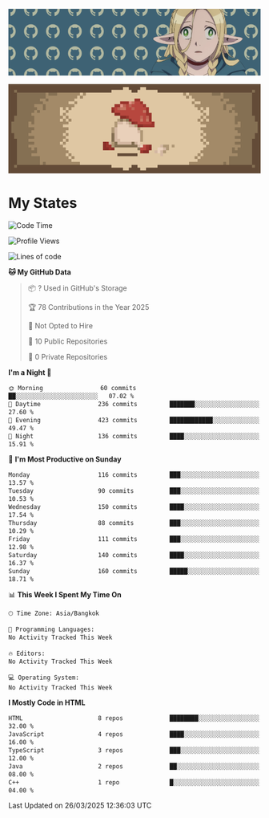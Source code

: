 <!-- <img src="https://profile-counter.glitch.me/Danny2Forever/count.svg"/> -->
<p align="center">
  <img src="banner.png">
</p>

<p align="center"> 
  <img src="walking-mushroom.webp" width="945">
</p>

# My States

<!--START_SECTION:waka-->
![Code Time](http://img.shields.io/badge/Code%20Time-76%20hrs%2047%20mins-blue)

![Profile Views](http://img.shields.io/badge/Profile%20Views-5-blue)

![Lines of code](https://img.shields.io/badge/From%20Hello%20World%20I%27ve%20Written-390.9%20thousand%20lines%20of%20code-blue)

**🐱 My GitHub Data** 

> 📦 ? Used in GitHub's Storage 
 > 
> 🏆 78 Contributions in the Year 2025
 > 
> 🚫 Not Opted to Hire
 > 
> 📜 10 Public Repositories 
 > 
> 🔑 0 Private Repositories 
 > 
**I'm a Night 🦉** 

```text
🌞 Morning                60 commits          ██░░░░░░░░░░░░░░░░░░░░░░░   07.02 % 
🌆 Daytime                236 commits         ███████░░░░░░░░░░░░░░░░░░   27.60 % 
🌃 Evening                423 commits         ████████████░░░░░░░░░░░░░   49.47 % 
🌙 Night                  136 commits         ████░░░░░░░░░░░░░░░░░░░░░   15.91 % 
```
📅 **I'm Most Productive on Sunday** 

```text
Monday                   116 commits         ███░░░░░░░░░░░░░░░░░░░░░░   13.57 % 
Tuesday                  90 commits          ███░░░░░░░░░░░░░░░░░░░░░░   10.53 % 
Wednesday                150 commits         ████░░░░░░░░░░░░░░░░░░░░░   17.54 % 
Thursday                 88 commits          ███░░░░░░░░░░░░░░░░░░░░░░   10.29 % 
Friday                   111 commits         ███░░░░░░░░░░░░░░░░░░░░░░   12.98 % 
Saturday                 140 commits         ████░░░░░░░░░░░░░░░░░░░░░   16.37 % 
Sunday                   160 commits         █████░░░░░░░░░░░░░░░░░░░░   18.71 % 
```


📊 **This Week I Spent My Time On** 

```text
🕑︎ Time Zone: Asia/Bangkok

💬 Programming Languages: 
No Activity Tracked This Week

🔥 Editors: 
No Activity Tracked This Week

💻 Operating System: 
No Activity Tracked This Week
```

**I Mostly Code in HTML** 

```text
HTML                     8 repos             ████████░░░░░░░░░░░░░░░░░   32.00 % 
JavaScript               4 repos             ████░░░░░░░░░░░░░░░░░░░░░   16.00 % 
TypeScript               3 repos             ███░░░░░░░░░░░░░░░░░░░░░░   12.00 % 
Java                     2 repos             ██░░░░░░░░░░░░░░░░░░░░░░░   08.00 % 
C++                      1 repo              █░░░░░░░░░░░░░░░░░░░░░░░░   04.00 % 
```




 Last Updated on 26/03/2025 12:36:03 UTC
<!--END_SECTION:waka-->
